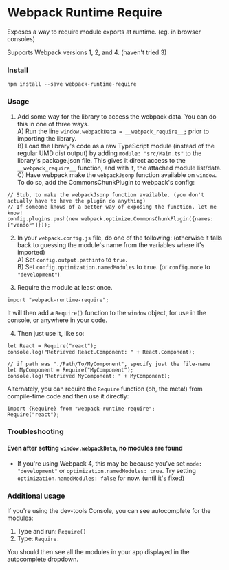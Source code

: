 # Webpack Runtime Require

Exposes a way to require module exports at runtime. (eg. in browser consoles)

Supports Webpack versions 1, 2, and 4. (haven't tried 3)

### Install

```
npm install --save webpack-runtime-require
```

### Usage

1) Add some way for the library to access the webpack data. You can do this in one of three ways.  
A) Run the line `window.webpackData = __webpack_require__;` prior to importing the library.  
B) Load the library's code as a raw TypeScript module (instead of the regular UMD dist output) by adding `module: "src/Main.ts"` to the library's package.json file. This gives it direct access to the `__webpack_require__` function, and with it, the attached module list/data.  
C) Have webpack make the `webpackJsonp` function available on `window`. To do so, add the CommonsChunkPlugin to webpack's config:  
```
// Stub, to make the webpackJsonp function available. (you don't actually have to have the plugin do anything)
// If someone knows of a better way of exposing the function, let me know!
config.plugins.push(new webpack.optimize.CommonsChunkPlugin({names: ["vendor"]}));
```

2) In your `webpack.config.js` file, do one of the following: (otherwise it falls back to guessing the module's name from the variables where it's imported)  
A) Set `config.output.pathinfo` to `true`.  
B) Set `config.optimization.namedModules` to `true`. (or `config.mode` to `"development"`)  

3) Require the module at least once.
```
import "webpack-runtime-require";
```

It will then add a `Require()` function to the `window` object, for use in the console, or anywhere in your code.

4) Then just use it, like so:
```
let React = Require("react");
console.log("Retrieved React.Component: " + React.Component);

// if path was "./Path/To/MyComponent", specify just the file-name
let MyComponent = Require("MyComponent");
console.log("Retrieved MyComponent: " + MyComponent);
```

Alternately, you can require the `Require` function (oh, the meta!) from compile-time code and then use it directly:
```
import {Require} from "webpack-runtime-require";
Require("react");
```

### Troubleshooting

#### Even after setting `window.webpackData`, no modules are found

* If you're using Webpack 4, this may be because you've set `mode: "development"` or `optimization.namedModules: true`. Try setting `optimization.namedModules: false` for now. (until it's fixed)

### Additional usage

If you're using the dev-tools Console, you can see autocomplete for the modules:

1) Type and run: `Require()`
2) Type: `Require.`

You should then see all the modules in your app displayed in the autocomplete dropdown.